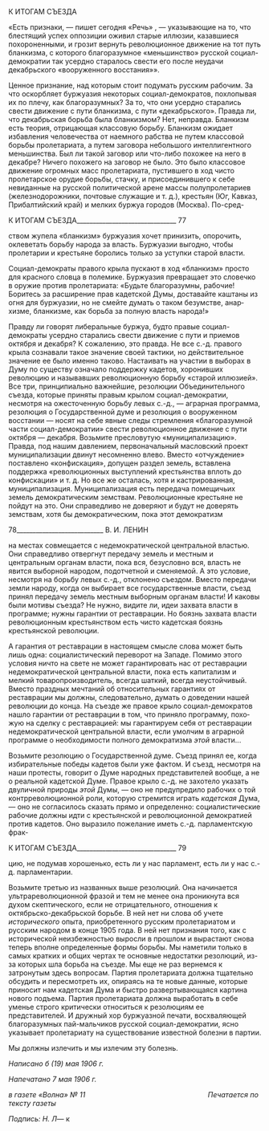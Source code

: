 К ИТОГАМ СЪЕЗДА

«Есть признаки, — пишет сегодня «Речь» , — указывающие на то, что блестящий успех оппозиции оживил старые иллюзии, казавшиеся похороненными, и грозит вер­нуть революционное движение на тот путь бланкизма, с которого благоразумное «меньшинство» русской социал-демократии так усердно старалось свести его после не­удачи декабрьского «вооруженного восстания»».

Ценное признание, над которым стоит подумать русским рабочим. За что оскорбляет буржуазия некоторых социал-демократов, похлопывая их по плечу, как благоразум­ных? За то, что они усердно старались свести движение с пути бланкизма, с пути «де­кабрьского». Правда ли, что декабрьская борьба была бланкизмом? Нет, неправда. Бланкизм есть теория, отрицающая классовую борьбу. Бланкизм ожидает избавления человечества от наемного рабства не путем классовой борьбы пролетариата, а путем заговора небольшого интеллигентного меньшинства. Был ли такой заговор или что-либо похожее на него в декабре? Ничего похожего на заговор не было. Это было клас­совое движение огромных масс пролетариата, пустившего в ход чисто пролетарское орудие борьбы, стачку, и присоединившего к себе невиданные на русской политиче­ской арене массы полупролетариев (железнодорожники, почтовые служащие и т. д.), крестьян (Юг, Кавказ, Прибалтийский край) и мелких буржуа городов (Москва). По-сред-

  

К ИТОГАМ СЪЕЗДА_______________________________ 77

ством жупела «бланкизм» буржуазия хочет принизить, опорочить, оклеветать борьбу народа за власть. Буржуазии выгодно, чтобы пролетарии и крестьяне боролись только за уступки старой власти.

Социал-демократы правого крыла пускают в ход «бланкизм» просто для красного словца в полемике. Буржуазия превращает это словечко в оружие против пролетариата: «Будьте благоразумны, рабочие! Боритесь за расширение прав кадетской Думы, доста­вайте каштаны из огня для буржуазии, но не смейте думать о таком безумстве, анар­хизме, бланкизме, как борьба за полную власть народа!»

Правду ли говорят либеральные буржуа, будто правые социал-демократы усердно старались свести движение с пути и приемов октября и декабря? К сожалению, это правда. Не все с.-д. правого крыла сознавали такое значение своей тактики, но действи­тельное значение ее было именно таково. Настаивать на участии в выборах в Думу по существу означало поддержку кадетов, хоронивших революцию и называвших рево­люционную борьбу «старой иллюзией». Все три, принципиально важнейшие, резолю­ции Объединительного съезда, которые приняты правым крылом социал-демократии, несмотря на ожесточенную борьбу левых с.-д., — аграрная программа, резолюция о Го­сударственной думе и резолюция о вооруженном восстании — носят на себе явные следы стремления «благоразумной части социал-демократии» свести революционное движение с пути октября — декабря. Возьмите пресловутую «муниципализацию». Правда, под нашим давлением, первоначальный масловский проект муниципализации двинут несомненно влево. Вместо «отчуждение» поставлено «конфискация», допущен раздел земель, вставлена поддержка «революционных выступлений крестьянства вплоть до конфискации» и т. д. Но все же осталась, хотя и кастрированная, муниципа­лизация. Муниципализация есть передача помещичьих земель демократическим земст­вам. Революционные крестьяне не пойдут на это. Они справедливо не доверяют и будут не доверять земствам, хотя бы демократическим, пока этот демократизм

  

78___________________________ В. И. ЛЕНИН

на местах совмещается с недемократической центральной властью. Они справедливо отвергнут передачу земель и местным и центральным органам власти, пока вся, безус­ловно вся, власть не явится выборной народом, подотчетной и сменяемой. А это усло­вие, несмотря на борьбу левых с.-д., отклонено съездом. Вместо передачи земли наро­ду, когда он выбирает все государственные власти, съезд принял передачу земель мест­ным выборным органам власти! И каковы были мотивы съезда? Не нужно, видите ли, идеи захвата власти в программе; нужны гарантии от реставрации. Но боязнь захвата власти революционным крестьянством есть чисто кадетская боязнь крестьянской рево­люции.

А гарантия от реставрации в настоящем смысле слова может быть лишь одна: социа­листический переворот на Западе. Помимо этого условия ничто на свете не может га­рантировать нас от реставрации недемократической центральной власти, пока есть ка­питализм и мелкий товаропроизводитель, всегда шаткий, всегда неустойчивый. Вместо праздных мечтаний об относительных гарантиях от реставрации мы должны, следова­тельно, думать о доведении нашей революции до конца. На съезде же правое крыло со­циал-демократов нашло гарантии от реставрации в том, что приняло программу, похо­жую на сделку с реставрацией: мы гарантируем себя от реставрации недемократиче­ской центральной власти, если умолчим в аграрной программе о необходимости полно­го демократизма _этой_ власти...

Возьмите резолюцию о Государственной думе. Съезд принял ее, когда избиратель­ные победы кадетов были уже фактом. И съезд, несмотря на наши протесты, говорит о Думе народных представителей вообще, а не о реальной кадетской Думе. Правое крыло с.-д. не захотело указать двуличной природы _этой_ Думы, — оно не предупредило ра­бочих о той контрреволюционной роли, которую стремится играть _кадетская_ Дума, — оно не согласилось сказать прямо и определенно: социалистические рабочие должны идти с крестьянской и революционной демократией против кадетов. Оно выразило по­желание иметь с.-д. парламентскую фрак-

  

К ИТОГАМ СЪЕЗДА_______________________________ 79

цию, не подумав хорошенько, есть ли у нас парламент, есть ли у нас с.-д. парламента­рии.

Возьмите третью из названных выше резолюций. Она начинается ультрареволюци­онной фразой и тем не менее она проникнута вся духом скептического, если не отрица­тельного, отношения к октябрьско-декабрьской борьбе. В ней нет ни слова об учете _исторического_ опыта, приобретенного русским пролетариатом и русским народом в конце 1905 года. В ней нет признания того, как с исторической неизбежностью выросли в прошлом и вырастают снова теперь вполне определенные формы борьбы. Мы наме­тили только в самых кратких и общих чертах те основные недостатки резолюций, из-за которых шла борьба на съезде. Мы еще не раз вернемся к затронутым здесь вопросам. Партия пролетариата должна тщательно обсудить и пересмотреть их, опираясь на те новые данные, которые приносит нам кадетская Дума и быстро развертывающаяся кар­тина нового подъема. Партия пролетариата должна выработать в себе уменье строго критически относиться к резолюциям ее представителей. И дружный хор буржуазной печати, восхваляющей благоразумных пай-мальчиков русской социал-демократии, ясно указывает пролетариату на существование известной болезни в партии.

Мы должны излечить и мы излечим эту болезнь.

_Написано б (19) мая 1906 г._

_Напечатано 7 мая 1906 г._

_в газете «Волна» № 11                                                              Печатается по тексту газеты_

_Подпись: Н. Л_— к
